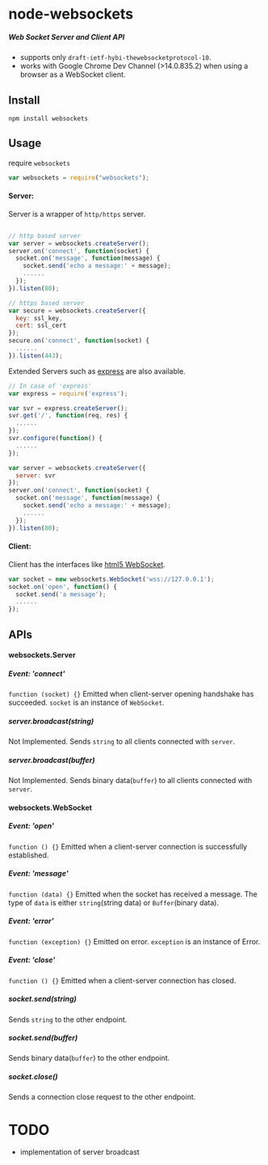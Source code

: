 node-websockets
=

##### Web Socket Server and Client API

* supports only `draft-ietf-hybi-thewebsocketprotocol-10`.
* works with Google Chrome Dev Channel (>14.0.835.2) when using a browser as a WebSocket client.

Install
-

    npm install websockets


Usage
-

require `websockets`

```js
var websockets = require("websockets");

```

#### Server:
Server is a wrapper of `http/https` server.

```js

// http based server
var server = websockets.createServer();
server.on('connect', function(socket) {
  socket.on('message', function(message) {
    socket.send('echo a message:' + message);
    ......
  });
}).listen(80);

// https based server
var secure = websockets.createServer({
  key: ssl_key,
  cert: ssl_cert
});
secure.on('connect', function(socket) {
  ......
}).listen(443);


```

Extended Servers such as [express](http://expressjs.com/) are also available.

```js
// In case of 'express'
var express = require('express');

var svr = express.createServer();
svr.get('/', function(req, res) {
  ......
});
svr.configure(function() {
  ......
});

var server = websockets.createServer({
  server: svr
});
server.on('connect', function(socket) {
  socket.on('message', function(message) {
    socket.send('echo a message:' + message);
    ......
  });
}).listen(80);

```


#### Client:
Client has the interfaces like [html5 WebSocket](http://www.w3.org/TR/2011/WD-websockets-20110419/).

```js
var socket = new websockets.WebSocket('wss://127.0.0.1');
socket.on('open', function() {
  socket.send('a message');
  ......
});

```

APIs
-

#### websockets.Server

##### Event: 'connect'
`function (socket) {}`
Emitted when client-server opening handshake has succeeded. `socket` is an instance of `WebSocket`.

##### server.broadcast(string)
Not Implemented.
Sends `string` to all clients connected with `server`.

##### server.broadcast(buffer)
Not Implemented.
Sends binary data(`buffer`) to all clients connected with `server`.


#### websockets.WebSocket

##### Event: 'open'
`function () {}`
Emitted when a client-server connection is successfully established.

##### Event: 'message'
`function (data) {}`
Emitted when the socket has received a message. The type of `data` is either `string`(string data) or `Buffer`(binary data).

##### Event: 'error'
`function (exception) {}`
Emitted on error. `exception` is an instance of Error.

##### Event: 'close'
`function () {}`
Emitted when a client-server connection has closed.

##### socket.send(string)
Sends `string` to the other endpoint.

##### socket.send(buffer)
Sends binary data(`buffer`) to the other endpoint.

##### socket.close()
Sends a connection close request to the other endpoint.

TODO
=
* implementation of server broadcast

